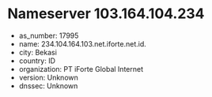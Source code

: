 # Nameserver 103.164.104.234

* as_number: 17995
* name: 234.104.164.103.net.iforte.net.id.
* city: Bekasi
* country: ID
* organization: PT iForte Global Internet
* version: Unknown
* dnssec: Unknown
